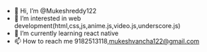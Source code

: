 - 👋 Hi, I’m @Mukeshreddy122
- 👀 I’m interested in web development(html,css,js,anime.js,video.js,underscore.js)
- 🌱 I’m currently learning react native
- 📫 How to reach me 9182513118,mukeshvancha122@gmail.com

<!---
Mukeshreddy122/Mukeshreddy122 is a ✨ special ✨ repository because its `README.md` (this file) appears on your GitHub profile.
You can click the Preview link to take a look at your changes.
--->
